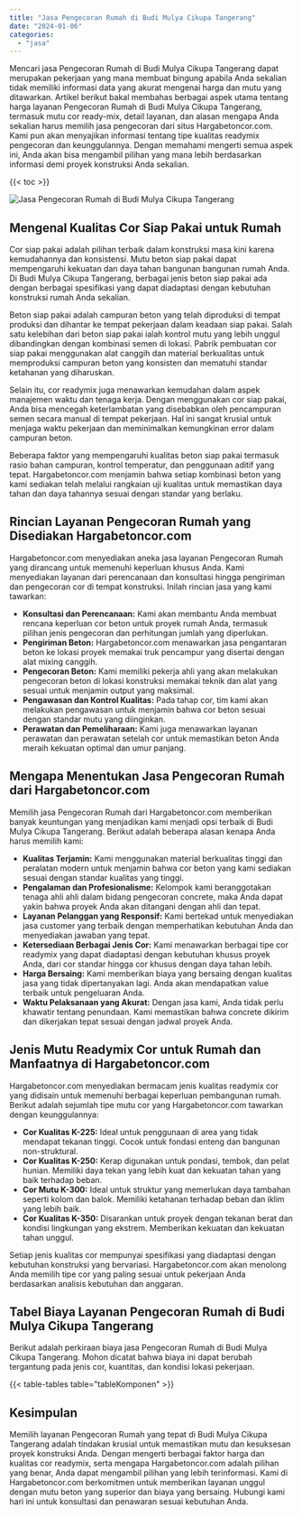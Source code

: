 ```yaml
---
title: "Jasa Pengecoran Rumah di Budi Mulya Cikupa Tangerang"
date: "2024-01-06"
categories: 
  - "jasa"
---
```



Mencari jasa Pengecoran Rumah di Budi Mulya Cikupa Tangerang dapat merupakan pekerjaan yang mana membuat bingung apabila Anda sekalian tidak memiliki informasi data yang akurat mengenai harga dan mutu yang ditawarkan. Artikel berikut bakal membahas berbagai aspek utama tentang harga layanan Pengecoran Rumah di Budi Mulya Cikupa Tangerang, termasuk mutu cor ready-mix, detail layanan, dan alasan mengapa Anda sekalian harus memilih jasa pengecoran dari situs Hargabetoncor.com. Kami pun akan menyajikan informasi tentang tipe kualitas readymix pengecoran dan keunggulannya. Dengan memahami mengerti semua aspek ini, Anda akan bisa mengambil pilihan yang mana lebih berdasarkan informasi demi proyek konstruksi Anda sekalian.

{{< toc >}}

![Jasa Pengecoran Rumah di Budi Mulya Cikupa Tangerang](https://hargareadymixid.github.io/hbc/readymix-hbc%20(39).png)

## Mengenal Kualitas Cor Siap Pakai untuk Rumah

Cor siap pakai adalah pilihan terbaik dalam konstruksi masa kini karena kemudahannya dan konsistensi. Mutu beton siap pakai dapat mempengaruhi kekuatan dan daya tahan bangunan bangunan rumah Anda. Di Budi Mulya Cikupa Tangerang, berbagai jenis beton siap pakai ada dengan berbagai spesifikasi yang dapat diadaptasi dengan kebutuhan konstruksi rumah Anda sekalian.

Beton siap pakai adalah campuran beton yang telah diproduksi di tempat produksi dan dihantar ke tempat pekerjaan dalam keadaan siap pakai. Salah satu kelebihan dari beton siap pakai ialah kontrol mutu yang lebih unggul dibandingkan dengan kombinasi semen di lokasi. Pabrik pembuatan cor siap pakai menggunakan alat canggih dan material berkualitas untuk memproduksi campuran beton yang konsisten dan mematuhi standar ketahanan yang diharuskan.

Selain itu, cor readymix juga menawarkan kemudahan dalam aspek manajemen waktu dan tenaga kerja. Dengan menggunakan cor siap pakai, Anda bisa mencegah keterlambatan yang disebabkan oleh pencampuran semen secara manual di tempat pekerjaan. Hal ini sangat krusial untuk menjaga waktu pekerjaan dan meminimalkan kemungkinan error dalam campuran beton.

Beberapa faktor yang mempengaruhi kualitas beton siap pakai termasuk rasio bahan campuran, kontrol temperatur, dan penggunaan aditif yang tepat. Hargabetoncor.com menjamin bahwa setiap kombinasi beton yang kami sediakan telah melalui rangkaian uji kualitas untuk memastikan daya tahan dan daya tahannya sesuai dengan standar yang berlaku.

## Rincian Layanan Pengecoran Rumah yang Disediakan Hargabetoncor.com

Hargabetoncor.com menyediakan aneka jasa layanan Pengecoran Rumah yang dirancang untuk memenuhi keperluan khusus Anda. Kami menyediakan layanan dari perencanaan dan konsultasi hingga pengiriman dan pengecoran cor di tempat konstruksi. Inilah rincian jasa yang kami tawarkan:

- **Konsultasi dan Perencanaan:** Kami akan membantu Anda membuat rencana keperluan cor beton untuk proyek rumah Anda, termasuk pilihan jenis pengecoran dan perhitungan jumlah yang diperlukan.
- **Pengiriman Beton:** Hargabetoncor.com menawarkan jasa pengantaran beton ke lokasi proyek memakai truk pencampur yang disertai dengan alat mixing canggih.
- **Pengecoran Beton:** Kami memiliki pekerja ahli yang akan melakukan pengecoran beton di lokasi konstruksi memakai teknik dan alat yang sesuai untuk menjamin output yang maksimal.
- **Pengawasan dan Kontrol Kualitas:** Pada tahap cor, tim kami akan melakukan pengawasan untuk menjamin bahwa cor beton sesuai dengan standar mutu yang diinginkan.
- **Perawatan dan Pemeliharaan:** Kami juga menawarkan layanan perawatan dan perawatan setelah cor untuk memastikan beton Anda meraih kekuatan optimal dan umur panjang.

## Mengapa Menentukan Jasa Pengecoran Rumah dari Hargabetoncor.com

Memilih jasa Pengecoran Rumah dari Hargabetoncor.com memberikan banyak keuntungan yang menjadikan kami menjadi opsi terbaik di Budi Mulya Cikupa Tangerang. Berikut adalah beberapa alasan kenapa Anda harus memilih kami:

- **Kualitas Terjamin:** Kami menggunakan material berkualitas tinggi dan peralatan modern untuk menjamin bahwa cor beton yang kami sediakan sesuai dengan standar kualitas yang tinggi.
- **Pengalaman dan Profesionalisme:** Kelompok kami beranggotakan tenaga ahli ahli dalam bidang pengecoran concrete, maka Anda dapat yakin bahwa proyek Anda akan ditangani dengan ahli dan tepat.
- **Layanan Pelanggan yang Responsif:** Kami bertekad untuk menyediakan jasa customer yang terbaik dengan memperhatikan kebutuhan Anda dan menyediakan jawaban yang tepat.
- **Ketersediaan Berbagai Jenis Cor:** Kami menawarkan berbagai tipe cor readymix yang dapat diadaptasi dengan kebutuhan khusus proyek Anda, dari cor standar hingga cor khusus dengan daya tahan lebih.
- **Harga Bersaing:** Kami memberikan biaya yang bersaing dengan kualitas jasa yang tidak dipertanyakan lagi. Anda akan mendapatkan value terbaik untuk pengeluaran Anda.
- **Waktu Pelaksanaan yang Akurat:** Dengan jasa kami, Anda tidak perlu khawatir tentang penundaan. Kami memastikan bahwa concrete dikirim dan dikerjakan tepat sesuai dengan jadwal proyek Anda.

## Jenis Mutu Readymix Cor untuk Rumah dan Manfaatnya di Hargabetoncor.com

Hargabetoncor.com menyediakan bermacam jenis kualitas readymix cor yang didisain untuk memenuhi berbagai keperluan pembangunan rumah. Berikut adalah sejumlah tipe mutu cor yang Hargabetoncor.com tawarkan dengan keunggulannya:

- **Cor Kualitas K-225:** Ideal untuk penggunaan di area yang tidak mendapat tekanan tinggi. Cocok untuk fondasi enteng dan bangunan non-struktural.
- **Cor Kualitas K-250:** Kerap digunakan untuk pondasi, tembok, dan pelat hunian. Memiliki daya tekan yang lebih kuat dan kekuatan tahan yang baik terhadap beban.
- **Cor Mutu K-300:** Ideal untuk struktur yang memerlukan daya tambahan seperti kolom dan balok. Memiliki ketahanan terhadap beban dan iklim yang lebih baik.
- **Cor Kualitas K-350:** Disarankan untuk proyek dengan tekanan berat dan kondisi lingkungan yang ekstrem. Memberikan kekuatan dan kekuatan tahan unggul.

Setiap jenis kualitas cor mempunyai spesifikasi yang diadaptasi dengan kebutuhan konstruksi yang bervariasi. Hargabetoncor.com akan menolong Anda memilih tipe cor yang paling sesuai untuk pekerjaan Anda berdasarkan analisis kebutuhan dan anggaran.

## Tabel Biaya Layanan Pengecoran Rumah di Budi Mulya Cikupa Tangerang

Berikut adalah perkiraan biaya jasa Pengecoran Rumah di Budi Mulya Cikupa Tangerang. Mohon dicatat bahwa biaya ini dapat berubah tergantung pada jenis cor, kuantitas, dan kondisi lokasi pekerjaan.

{{< table-tables table="tableKomponen" >}}

## Kesimpulan

Memilih layanan Pengecoran Rumah yang tepat di Budi Mulya Cikupa Tangerang adalah tindakan krusial untuk memastikan mutu dan kesuksesan proyek konstruksi Anda. Dengan mengerti berbagai faktor harga dan kualitas cor readymix, serta mengapa Hargabetoncor.com adalah pilihan yang benar, Anda dapat mengambil pilihan yang lebih terinformasi. Kami di Hargabetoncor.com berkomitmen untuk memberikan layanan unggul dengan mutu beton yang superior dan biaya yang bersaing. Hubungi kami hari ini untuk konsultasi dan penawaran sesuai kebutuhan Anda.
